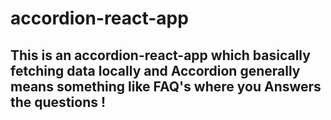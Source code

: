 # accordion-react-app

## This is an accordion-react-app which basically fetching data locally and Accordion generally means something like FAQ's where you Answers the questions !



